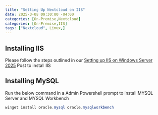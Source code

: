 ```yaml
---
title: "Setting Up Nextcloud on IIS"
date: 2025-3-08 09:30:00 -04:00
categories: [On-Premise,Nextcloud]
categories: [On-Premise,IIS]
tags: ["Nextcloud", Linux,]
---
```


## Installing IIS
Please follow the steps outlined in our [Setting up IIS on Windows Server 2025](https://ryanvanmassenhoven.com/posts/Setting-up-IIS/) Post to install IIS

## Installing MySQL
Run the below command in a Admin Powershell prompt to install MYSQL Server and MYSQL Workbench
```powershell
winget install oracle.mysql oracle.mysqlworkbench
```
